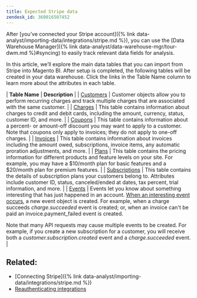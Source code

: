 ```yaml
---
title: Expected Stripe data
zendesk_id: 360016507452
---
```


After [you’ve connected your Stripe account]({% link data-analyst/importing-data/integrations/stripe.md %}), you can use the [Data Warehouse Manager]({% link data-analyst/data-warehouse-mgr/tour-dwm.md %}#syncing) to easily track relevant data fields for analysis.

In this article, we’ll explore the main data tables that you can import from Stripe into Magento BI. After setup is completed, the following tables will be created in your data warehouse. Click the links in the Table Name column to learn more about the attributes in each table.

| **Table Name** | **Description** |
| [Customers](https://stripe.com/docs/api/curl#customer_object) | Customer objects allow you to perform recurring charges and track multiple charges that are associated with the same customer. |
| [Charges](https://stripe.com/docs/api/curl#charge_object) | This table contains information about charges to credit and debit cards, including the amount, currency, status, customer ID, and more. |
| [Coupons](https://stripe.com/docs/api/curl#coupon_object) | This table contains information about a percent- or amount-off discount you may want to apply to a customer. Note that coupons only apply to invoices; they do not apply to one-off charges. |
| [Invoices](https://stripe.com/docs/api/curl#invoice_object) | This table contains information about invoices including the amount owed, subscriptions, invoice items, any automatic proration adjustments, and more. |
| [Plans](https://stripe.com/docs/api/curl#plan_object) | This table contains the pricing information for different products and feature levels on your site. For example, you may have a $10/month plan for basic features and a $20/month plan for premium features. |
| [Subscriptions](https://stripe.com/docs/api/curl#subscription_object) | This table contains the details of subscription plans your customers belong to. Attributes include customer ID, status, canceled/ended at dates, tax percent, trial information, and more. |
| [Events](https://stripe.com/docs/api/curl#event_object) | Events let you know about something interesting that has just happened in an account. [When an interesting event occurs](https://stripe.com/docs/api/curl#event_types), a new event object is created. For example, when a charge succeeds <em>charge.succeeded</em> event is created; or, when an invoice can\'t be paid an invoice.payment\_failed event is created.

Note that many API requests may cause multiple events to be created. For example, if you create a new subscription for a customer, you will receive both a <em>customer.subscription.created</em> event and a *charge.succeeded* event. |

## Related:

* [Connecting Stripe]({% link data-analyst/importing-data/integrations/stripe.md %})
* [Reauthenticating integrations](https://support.magento.com/hc/en-us/articles/360016733151)

